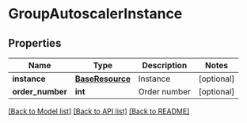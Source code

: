 # GroupAutoscalerInstance

## Properties
Name | Type | Description | Notes
------------ | ------------- | ------------- | -------------
**instance** | [**BaseResource**](BaseResource.md) | Instance | [optional] 
**order_number** | **int** | Order number | [optional] 

[[Back to Model list]](../README.md#documentation-for-models) [[Back to API list]](../README.md#documentation-for-api-endpoints) [[Back to README]](../README.md)


